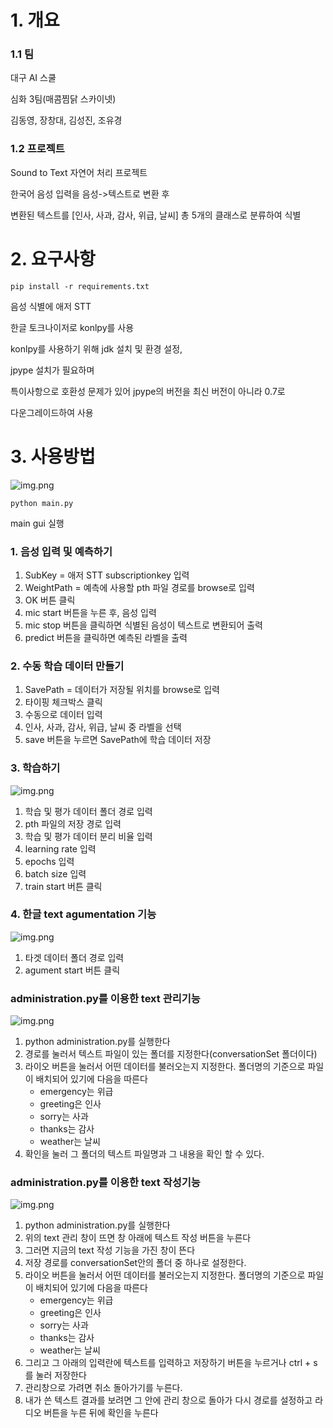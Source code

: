 # 1. 개요

### 1.1 팀
대구 AI 스쿨

심화 3팀(매콤찜닭 스카이넷)

김동영, 장창대, 김성진, 조유경

### 1.2 프로젝트
Sound to Text 자연어 처리 프로젝트

한국어 음성 입력을 음성->텍스트로 변환 후

변환된 텍스트를 [인사, 사과, 감사, 위급, 날씨] 총 5개의 클래스로 분류하여 식별

# 2. 요구사항
    pip install -r requirements.txt

음성 식별에 애저 STT

한글 토크나이저로 konlpy를 사용

konlpy를 사용하기 위해 jdk 설치 및 환경 설정,

jpype 설치가 필요하며

특이사항으로 호환성 문제가 있어 jpype의 버전을 최신 버전이 아니라 0.7로

다운그레이드하여 사용

# 3. 사용방법
![img.png](imgs/main.png)

    python main.py
main gui 실행
### 1. 음성 입력 및 예측하기
1. SubKey = 애저 STT subscriptionkey 입력
2. WeightPath = 예측에 사용할 pth 파일 경로를 browse로 입력
3. OK 버튼 클릭
4. mic start 버튼을 누른 후, 음성 입력
5. mic stop 버튼을 클릭하면 식별된 음성이 텍스트로 변환되어 출력
6. predict 버튼을 클릭하면 예측된 라벨을 출력

### 2. 수동 학습 데이터 만들기
1. SavePath = 데이터가 저장될 위치를 browse로 입력
2. 타이핑 체크박스 클릭
3. 수동으로 데이터 입력
4. 인사, 사과, 감사, 위급, 날씨 중 라벨을 선택
5. save 버튼을 누르면 SavePath에 학습 데이터 저장

### 3. 학습하기
![img.png](imgs/train.png)
1. 학습 및 평가 데이터 폴더 경로 입력
2. pth 파일의 저장 경로 입력
3. 학습 및 평가 데이터 분리 비율 입력
4. learning rate 입력
5. epochs 입력
6. batch size 입력
7. train start 버튼 클릭

### 4. 한글 text agumentation 기능
![img.png](imgs/augmentation.png)
1. 타겟 데이터 폴더 경로 입력
2. agument start 버튼 클릭

### administration.py를 이용한 text 관리기능
![img.png](imgs/text_administration.png)
1. python administration.py를 실행한다
2. 경로를 눌러서 텍스트 파일이 있는 폴더를 지정한다(conversationSet 폴더이다)
3. 라이오 버튼을 눌러서 어떤 데이터를 불러오는지 지정한다.
폴더명의 기준으로 파일이 배치되어 있기에 다음을 따른다
    + emergency는 위급
    + greeting은 인사
    + sorry는 사과
    + thanks는 감사
    + weather는 날씨
4. 확인을 눌러 그 폴더의 텍스트 파일명과 그 내용을 확인 할 수 있다.

### administration.py를 이용한 text 작성기능
![img.png](imgs/text_editor.PNG)
1. python administration.py를 실행한다
2. 위의 text 관리 창이 뜨면 창 아래에 텍스트 작성 버튼을 누른다
3. 그러면 지금의 text 작성 기능을 가진 창이 뜬다
4. 저장 경로를 conversationSet안의 폴더 중 하나로 설정한다. 
5. 라이오 버튼을 눌러서 어떤 데이터를 불러오는지 지정한다.
폴더명의 기준으로 파일이 배치되어 있기에 다음을 따른다
    + emergency는 위급
    + greeting은 인사
    + sorry는 사과
    + thanks는 감사
    + weather는 날씨
6. 그리고 그 아래의 입력란에 텍스트를 입력하고 저장하기 버튼을 누르거나 ctrl + s를 눌러 저장한다
7. 관리창으로 가려면 취소 돌아가기를 누른다.
8. 내가 쓴 텍스트 결과를 보려면 그 안에 관리 창으로 돌아가 다시 경로를 설정하고 라디오 버튼을 누른 뒤에 확인을 누른다
